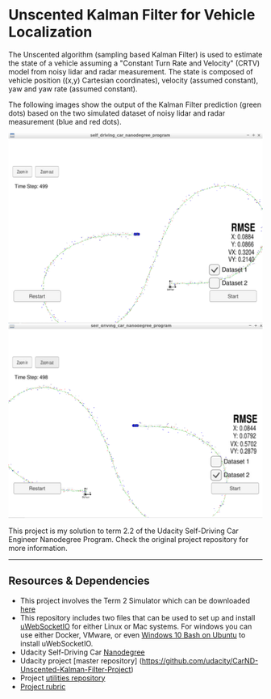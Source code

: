 # Unscented Kalman Filter for Vehicle Localization


[image1]: ./example/dataset1_output.PNG "out1"
[image2]: ./example/dataset2_output.PNG "out2"


The Unscented algorithm (sampling based Kalman Filter) is used to estimate the state of a vehicle assuming a "Constant Turn Rate and Velocity" (CRTV) model from noisy lidar and radar measurement. The state is composed of vehicle position ((x,y) Cartesian coordinates), velocity (assumed constant), yaw and yaw rate (assumed constant). 

The following images show the output of the Kalman Filter prediction (green dots) based on the two simulated dataset of noisy lidar and radar measurement (blue and red dots).

![alt text][image1]
![alt text][image2]


This project is my solution to term 2.2 of the Udacity Self-Driving Car Engineer Nanodegree Program. Check the original project repository for more information. 

---
## Resources & Dependencies
* This project involves the Term 2 Simulator which can be downloaded [here](https://github.com/udacity/self-driving-car-sim/releases)
* This repository includes two files that can be used to set up and install [uWebSocketIO](https://github.com/uWebSockets/uWebSockets) for either Linux or Mac systems. For windows you can use either Docker, VMware, or even [Windows 10 Bash on Ubuntu](https://www.howtogeek.com/249966/how-to-install-and-use-the-linux-bash-shell-on-windows-10/) to install uWebSocketIO. 
* Udacity Self-Driving Car [Nanodegree](https://www.udacity.com/course/self-driving-car-engineer-nanodegree--nd013) 
* Udacity project [master repository] (https://github.com/udacity/CarND-Unscented-Kalman-Filter-Project)
* Project [utilities repository](https://github.com/udacity/CarND-Mercedes-SF-Utilities) 
* [Project rubric](https://review.udacity.com/#!/projects/284/view)

